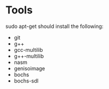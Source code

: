 # Tools #

sudo apt-get should install the following:

- git
- g++
- gcc-multilib
- g++-multilib
- nasm
- genisoimage
- bochs
- bochs-sdl

